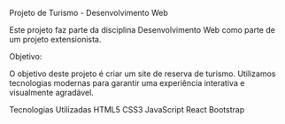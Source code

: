 Projeto de Turismo - Desenvolvimento Web

Este projeto faz parte da disciplina Desenvolvimento Web como parte de um projeto extensionista.

Objetivo:

O objetivo deste projeto é criar um site de reserva de turismo. Utilizamos tecnologias modernas para garantir uma experiência interativa e visualmente agradável.

Tecnologias Utilizadas
HTML5
CSS3
JavaScript
React
Bootstrap
